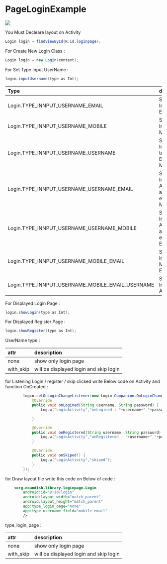 # PageLoginExample


[![](https://jitpack.io/v/maliasgharm/PageLoginExample.svg)](https://jitpack.io/#maliasgharm/PageLoginExample)


You Must Decleare layout on Activity 

```JAVA
Login login = findViewById(R.id.loginpage);
```

For Create New Login Class :
``` JAVA
Login login = new Login(context);
```

For Set Type Input UserName : 
```JAVA
login.inputUsername(type as Int);
```

| Type | description |
| :-- | :-- |
| Login.TYPE_INNPUT_USERNAME_EMAIL | Set type Of Input equal Email| 
| Login.TYPE_INNPUT_USERNAME_MOBILE  | Set type Of Input equal Mobile |
| Login.TYPE_INNPUT_USERNAME_USERNAME   | Set type Of Input Any text except Email and Mobile |
| Login.TYPE_INNPUT_USERNAME_USERNAME_EMAIL   | Set type Of Input equal Any text and Email except Mobile  |
| Login.TYPE_INNPUT_USERNAME_USERNAME_MOBILE    | Set type Of Input equal Any text and Mobile except Email |
| Login.TYPE_INNPUT_USERNAME_MOBILE_EMAIL    | Set type Of Input equal Mobile and Email |
| Login.TYPE_INNPUT_USERNAME_MOBILE_EMAIL_USERNAME    | Set type Of Input equal Any text |



For Displayed Login Page : 
```JAVA
login.showLogin(type as Int);
```

For Displayed Register Page : 
```JAVA
login.showRegister(type as Int);
```


UserName type : 

| attr | description |
| :-- | :-- |
| none | show only login page | 
| with_skip | will be displayed login and skip login |




for Listening Login / register / skip clicked  write Below code on Activity and function OnCreated : 

```JAVA
        login.setOnLoginChangeListener(new Login.Companion.OnLoginChangeListener() {
            @Override
            public void onLogined(String username, String password) {
                Log.w("LoginActivity","onLogined : "+username+"_"+password);

            }

            @Override
            public void onRegistered(String username, String password) {
                Log.w("LoginActivity","onRegistered : "+username+"_"+password);
            }

            @Override
            public void onSkiped() {
                Log.w("LoginActivity","skiped");
            }
        });
```

for Draw layout file write this code on Below of code : 

```xml
    <org.noandish.library.loginpage.Login
        android:id="@+id/login"
        android:layout_width="match_parent"
        android:layout_height="match_parent"
        app:type_login_page="none"
        app:type_username_field="mobile_email"
        />
```

type_login_page : 

| attr | description |
| :-- | :-- |
| none | show only login page | 
| with_skip | will be displayed login and skip login |
